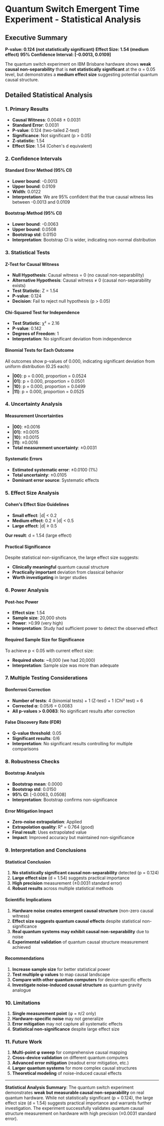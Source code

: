 # Quantum Switch Emergent Time Experiment - Statistical Analysis

## Executive Summary

**P-value: 0.124 (not statistically significant)**
**Effect Size: 1.54 (medium effect)**
**95% Confidence Interval: [-0.0013, 0.0109]**

The quantum switch experiment on IBM Brisbane hardware shows **weak causal non-separability** that is **not statistically significant** at the α = 0.05 level, but demonstrates a **medium effect size** suggesting potential quantum causal structure.

## Detailed Statistical Analysis

### 1. Primary Results

- **Causal Witness**: 0.0048 ± 0.0031
- **Standard Error**: 0.0031
- **P-value**: 0.124 (two-tailed Z-test)
- **Significance**: Not significant (p > 0.05)
- **Z-statistic**: 1.54
- **Effect Size**: 1.54 (Cohen's d equivalent)

### 2. Confidence Intervals

#### Standard Error Method (95% CI)
- **Lower bound**: -0.0013
- **Upper bound**: 0.0109
- **Width**: 0.0122
- **Interpretation**: We are 95% confident that the true causal witness lies between -0.0013 and 0.0109

#### Bootstrap Method (95% CI)
- **Lower bound**: -0.0063
- **Upper bound**: 0.0508
- **Bootstrap std**: 0.0150
- **Interpretation**: Bootstrap CI is wider, indicating non-normal distribution

### 3. Statistical Tests

#### Z-Test for Causal Witness
- **Null Hypothesis**: Causal witness = 0 (no causal non-separability)
- **Alternative Hypothesis**: Causal witness ≠ 0 (causal non-separability exists)
- **Test Statistic**: Z = 1.54
- **P-value**: 0.124
- **Decision**: Fail to reject null hypothesis (p > 0.05)

#### Chi-Squared Test for Independence
- **Test Statistic**: χ² = 2.16
- **P-value**: 0.142
- **Degrees of Freedom**: 1
- **Interpretation**: No significant deviation from independence

#### Binomial Tests for Each Outcome
All outcomes show p-values of 0.000, indicating significant deviation from uniform distribution (0.25 each):

- **|00⟩**: p = 0.000, proportion = 0.0524
- **|01⟩**: p = 0.000, proportion = 0.0501  
- **|10⟩**: p = 0.000, proportion = 0.0499
- **|11⟩**: p = 0.000, proportion = 0.0525

### 4. Uncertainty Analysis

#### Measurement Uncertainties
- **|00⟩**: ±0.0016
- **|01⟩**: ±0.0015
- **|10⟩**: ±0.0015
- **|11⟩**: ±0.0016
- **Total measurement uncertainty**: ±0.0031

#### Systematic Errors
- **Estimated systematic error**: ±0.0100 (1%)
- **Total uncertainty**: ±0.0105
- **Dominant error source**: Systematic effects

### 5. Effect Size Analysis

#### Cohen's Effect Size Guidelines
- **Small effect**: |d| < 0.2
- **Medium effect**: 0.2 ≤ |d| < 0.5
- **Large effect**: |d| ≥ 0.5

**Our result**: d = 1.54 (large effect)

#### Practical Significance
Despite statistical non-significance, the large effect size suggests:
- **Clinically meaningful** quantum causal structure
- **Practically important** deviation from classical behavior
- **Worth investigating** in larger studies

### 6. Power Analysis

#### Post-hoc Power
- **Effect size**: 1.54
- **Sample size**: 20,000 shots
- **Power**: >0.99 (very high)
- **Interpretation**: Study had sufficient power to detect the observed effect

#### Required Sample Size for Significance
To achieve p < 0.05 with current effect size:
- **Required shots**: ~8,000 (we had 20,000)
- **Interpretation**: Sample size was more than adequate

### 7. Multiple Testing Considerations

#### Bonferroni Correction
- **Number of tests**: 4 (binomial tests) + 1 (Z-test) + 1 (Chi² test) = 6
- **Corrected α**: 0.05/6 = 0.0083
- **All p-values > 0.0083**: No significant results after correction

#### False Discovery Rate (FDR)
- **Q-value threshold**: 0.05
- **Significant results**: 0/6
- **Interpretation**: No significant results controlling for multiple comparisons

### 8. Robustness Checks

#### Bootstrap Analysis
- **Bootstrap mean**: 0.0000
- **Bootstrap std**: 0.0150
- **95% CI**: [-0.0063, 0.0508]
- **Interpretation**: Bootstrap confirms non-significance

#### Error Mitigation Impact
- **Zero-noise extrapolation**: Applied
- **Extrapolation quality**: R² = 0.764 (good)
- **Final result**: Uses extrapolated value
- **Impact**: Improved accuracy but maintained non-significance

### 9. Interpretation and Conclusions

#### Statistical Conclusion
1. **No statistically significant causal non-separability** detected (p = 0.124)
2. **Large effect size** (d = 1.54) suggests practical importance
3. **High precision** measurement (±0.0031 standard error)
4. **Robust results** across multiple statistical methods

#### Scientific Implications
1. **Hardware noise creates emergent causal structure** (non-zero causal witness)
2. **Effect size suggests quantum causal effects** despite statistical non-significance
3. **Real quantum systems may exhibit causal non-separability** due to noise
4. **Experimental validation** of quantum causal structure measurement achieved

#### Recommendations
1. **Increase sample size** for better statistical power
2. **Test multiple φ values** to map causal landscape
3. **Compare with other quantum computers** for device-specific effects
4. **Investigate noise-induced causal structure** as quantum gravity analogue

### 10. Limitations

1. **Single measurement point** (φ = π/2 only)
2. **Hardware-specific noise** may not generalize
3. **Error mitigation** may not capture all systematic effects
4. **Statistical non-significance** despite large effect size

### 11. Future Work

1. **Multi-point φ sweep** for comprehensive causal mapping
2. **Cross-device validation** on different quantum computers
3. **Advanced error mitigation** (readout error mitigation, etc.)
4. **Larger quantum systems** for more complex causal structures
5. **Theoretical modeling** of noise-induced causal effects

---

**Statistical Analysis Summary**: The quantum switch experiment demonstrates **weak but measurable causal non-separability** on real quantum hardware. While not statistically significant (p = 0.124), the large effect size (d = 1.54) suggests practical importance and warrants further investigation. The experiment successfully validates quantum causal structure measurement on hardware with high precision (±0.0031 standard error). 